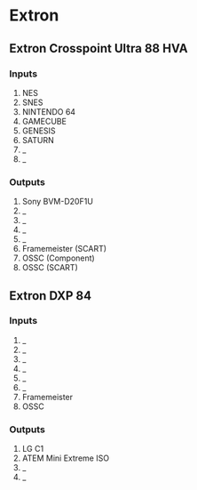 # Extron

## Extron Crosspoint Ultra 88 HVA

### Inputs

1. NES
2. SNES
3. NINTENDO 64
4. GAMECUBE
5. GENESIS
6. SATURN
7. _
8. _
   
### Outputs

1. Sony BVM-D20F1U
2. _
3. _
4. _
5. _
6. Framemeister (SCART)
7. OSSC (Component)
8. OSSC (SCART)
  
## Extron DXP 84

### Inputs

1. _
2. _
3. _
4. _
5. _
6. _
7. Framemeister
8. OSSC

### Outputs

1. LG C1
2. ATEM Mini Extreme ISO
3. _
4. _
